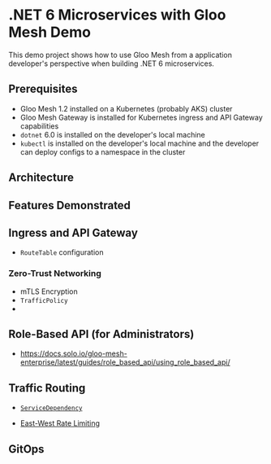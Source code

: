 # .NET 6 Microservices with Gloo Mesh Demo

This demo project shows how to use Gloo Mesh from a application developer's perspective when building .NET 6 microservices.

## Prerequisites

* Gloo Mesh 1.2 installed on a Kubernetes (probably AKS) cluster
* Gloo Mesh Gateway is installed for Kubernetes ingress and API Gateway capabilities
* `dotnet` 6.0 is installed on the developer's local machine
* `kubectl` is installed on the developer's local machine and the developer can deploy configs to a namespace in the cluster

## Architecture



## Features Demonstrated

## Ingress and API Gateway
* `RouteTable` configuration

### Zero-Trust Networking
* mTLS Encryption
* `TrafficPolicy`
* 

## Role-Based API (for Administrators)

* https://docs.solo.io/gloo-mesh-enterprise/latest/guides/role_based_api/using_role_based_api/

## Traffic Routing

* [`ServiceDependency`](https://docs.solo.io/gloo-mesh-enterprise/main/guides/traffic_routing/service_dependencies/)


* [East-West Rate Limiting](https://docs.solo.io/gloo-mesh-enterprise/latest/guides/east_west/ew_ratelimit/)


## GitOps

